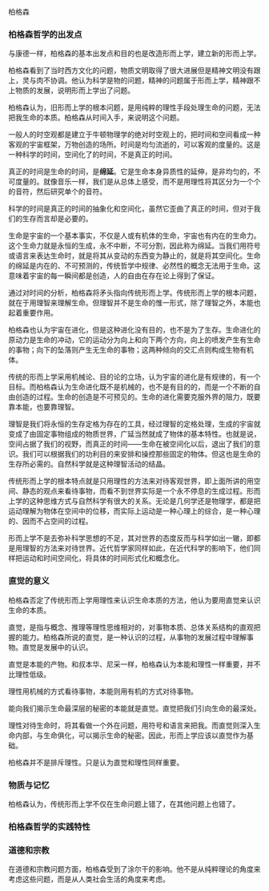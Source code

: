
柏格森

### 柏格森哲学的出发点

与康德一样，柏格森的基本出发点和目的也是改造形而上学，建立新的形而上学。

柏格森看到了当时西方文化的问题，物质文明取得了很大进展但是精神文明没有跟上，灵与肉不协调。他认为科学是物的问题，精神的问题属于形而上学，精神跟不上物质的发展，说明形而上学出了问题。

柏格森认为，旧形而上学的根本问题，是用纯粹的理性手段处理生命的问题，无法把我生命的本质。柏格森从时间入手，来说明这个问题。

一般人的时空观都是建立于牛顿物理学的绝对时空观上的，把时间和空间看成一种客观的宇宙框架，万物创造的场所。时间是均匀流逝的，可以客观的度量的。这是一种科学的时间，空间化了的时间，不是真正的时间。

真正的时间是生命的时间，是**绵延**。它是生命本身异质性的延伸，是非均匀的，不可度量的。就像音乐一样，我们是从总体上感受，而不是用理性将其区分为一个个的音符，然后研究单个的音符。

科学的时间是真正的时间的抽象化和空间化，虽然它歪曲了真正的时间，但对于我们的生存而言却是必要的。

生命是宇宙的一个基本事实，不仅是人或有机体的生命，宇宙也有内在的生命力。这个生命力就是永恒的生成，永不中断，不可分割，因此称为绵延。当我们用符号或语言来表达生命时，就是将其从变动的东西变为静止的，就是将其空间化。生命的绵延是内在的、不可预测的，传统哲学中规律、必然性的概念无法用于生命。这意味着宇宙的每一瞬间都是创造，人的自由在存在论上得到了保证。

通过对时间的分析，柏格森将矛头指向传统形而上学。传统形而上学的根本问题，就在于用理智来理解生命。但理智并不是生命的惟一形式，除了理智之外，本能也起着重要作用。

柏格森也认为宇宙在进化，但是这种进化没有目的，也不是为了生存。生命进化的原动力是生命的冲动，它的运动分为向上和向下两个方向，向上的喷发产生有生命的事物；向下的坠落则产生无生命的事物；这两种倾向的交汇点则构成生物有机体。

传统的形而上学采用机械论、目的论的立场，认为宇宙的进化是有规律的，有一个目标。而柏格森认为生命进化既不是机械的，也不是有目的的，而是一个不断的自由创造的过程。生命的创造是不可预见的。生命的进化需要克服外界的阻力，既要靠本能，也要靠理智。

理智是我们将永恒的生存定格为存在的工具，经过理智的定格处理，生成的宇宙就变成了由固定事物组成的物质世界，广延当然就成了物体的基本特性。也就是说，空间占据了我们的视野，而真正的时间——生命在被空间化以后，退出了我们的意识。我们可以根据我们的功利目的来安排和操控那些固定的物体。但这也是生命的生存所必需的。自然科学就是这种理智活动的结晶。

传统形而上学的根本特点就是只用理性的方法来对待客观世界，即上面所讲的用空间、静态的观点来看待事物，而看不到世界实际是一个永不停息的生成过程。形而上学的这种思维方式与自然科学有很大的关系。无论是几何学还是物理学，都是把运动理解为物体在空间中的位移，而实际上运动是一种心理上的综合，是一种心理的、因而不占空间的过程。

形而上学不是去弥补科学思想的不足，其对世界的态度反而与科学如出一辙，即都是用理智的方法来对待世界。近代哲学家同样如此，在近代科学的影响下，他们同样把运动和时间空间化，将具体的时间形式化和概念化。

### 直觉的意义

柏格森否定了传统形而上学用理性来认识生命本质的方法，他认为要用直觉来认识生命的本质。

直觉，是指与概念、推理等理性思维相对的，对事物本质、总体关系结构的直观把握的能力。柏格森所说的直觉，是一种认识的过程，从事物的发展过程中理解事物。直觉是发展中的认识。

直觉是本能的产物。和叔本华、尼采一样，柏格森认为本能和理性一样重要，并不比理性低级。

理性用机械的方式看待事物，本能则用有机的方式对待事物。

能向我们揭示生命最深层的秘密的本能就是直觉。直觉把我们引向生命的最深处。

理性对待生命时，将其看做一个外在问题，用符号和语言来把我。而直觉则深入生命内部，与生命俱化，可以揭示生命的秘密。因此，形而上学应该以直觉作为基础。

柏格森并不是排斥理性。只是认为直觉和理性同样重要。


### 物质与记忆

柏格森认为，传统形而上学不仅在生命问题上错了，在其他问题上也错了。



### 柏格森哲学的实践特性


### 道德和宗教

在道德和宗教问题方面，柏格森受到了涂尔干的影响。他不是从纯粹理论的角度来考虑这些问题，而是从人类社会生活的角度来考虑。


